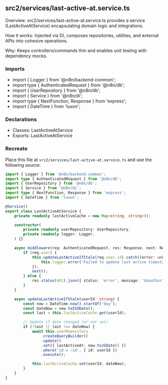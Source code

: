 ## src2/services/last-active-at.service.ts

Overview: src2/services/last-active-at.service.ts provides a service (LastActiveAtService) encapsulating domain logic and integrations.

How it works: Injected via DI, composes repositories, utilities, and external APIs into cohesive operations.

Why: Keeps controllers/commands thin and enables unit testing with dependency mocks.

### Imports

- import { Logger } from '@n8n/backend-common';
- import type { AuthenticatedRequest } from '@n8n/db';
- import { UserRepository } from '@n8n/db';
- import { Service } from '@n8n/di';
- import type { NextFunction, Response } from 'express';
- import { DateTime } from 'luxon';

### Declarations

- Classes: LastActiveAtService
- Exports: LastActiveAtService

### Recreate

Place this file at `src2/services/last-active-at.service.ts` and use the following source:

```ts
import { Logger } from '@n8n/backend-common';
import type { AuthenticatedRequest } from '@n8n/db';
import { UserRepository } from '@n8n/db';
import { Service } from '@n8n/di';
import type { NextFunction, Response } from 'express';
import { DateTime } from 'luxon';

@Service()
export class LastActiveAtService {
	private readonly lastActiveCache = new Map<string, string>();

	constructor(
		private readonly userRepository: UserRepository,
		private readonly logger: Logger,
	) {}

	async middleware(req: AuthenticatedRequest, res: Response, next: NextFunction) {
		if (req.user) {
			this.updateLastActiveIfStale(req.user.id).catch((error: unknown) => {
				this.logger.error('Failed to update last active timestamp', { error });
			});
			next();
		} else {
			res.status(401).json({ status: 'error', message: 'Unauthorized' });
		}
	}

	async updateLastActiveIfStale(userId: string) {
		const now = DateTime.now().startOf('day');
		const dateNow = now.toISODate();
		const last = this.lastActiveCache.get(userId);

		// Update if date changed (or not set)
		if (!last || last !== dateNow) {
			await this.userRepository
				.createQueryBuilder()
				.update()
				.set({ lastActiveAt: now.toJSDate() })
				.where('id = :id', { id: userId })
				.execute();

			this.lastActiveCache.set(userId, dateNow);
		}
	}
}

```
